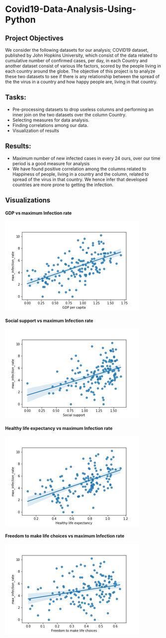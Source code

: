 # Covid19-Data-Analysis-Using-Python

## Project Objectives

We consider the following datasets for our analysis; COVID19 dataset, published by John Hopkins University, which consist of the data related to cumulative number of confirmed cases, per day, in each Country and another dataset consist of various life factors, scored by the people living in each country around the globe. The objective of this project is to analyze these two datasets to see if there is any relationship between the spread of the the virus in a country and how happy people are, living in that country.

## Tasks:

- Pre-processing datasets to drop useless columns and performing an inner join on the two datasets over the column Country.
- Selecting measures for data analysis.
- Finding correlations among our data.
- Visualization of results

## Results:

- Maximum number of new infected cases in every 24 ours, over our time period is a good measure for analysis
- We have found positive correlation among the columns related to Happiness of people, living in a country and the column, related to spread of the virus in that country. We hence infer that developed countries are more prone to getting the infection.

## Visualizations

#### GDP vs maximum Infection rate
![GDP](visualizations/gdp.png)

#### Social support vs maximum Infection rate
![Social](visualizations/social.png)

#### Healthy life expectancy vs maximum Infection rate
![Healthy](visualizations/healthy.png)

#### Freedom to make life choices vs maximum Infection rate
![Freedom](visualizations/freedom.png)

